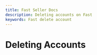 ```yaml
---
title: Fast Seller Docs
description: Deleting accounts on Fast
keywords: Fast delete account
---
```


# Deleting Accounts
